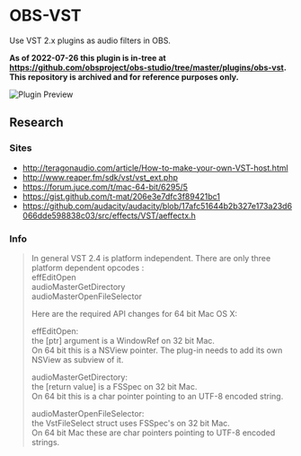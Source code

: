 # OBS-VST
Use VST 2.x plugins as audio filters in OBS.

**As of 2022-07-26 this plugin is in-tree at https://github.com/obsproject/obs-studio/tree/master/plugins/obs-vst. This repository is archived and for reference purposes only.**

![Plugin Preview](screenshot.png)

## Research
### Sites
*  http://teragonaudio.com/article/How-to-make-your-own-VST-host.html
*  http://www.reaper.fm/sdk/vst/vst_ext.php
*  https://forum.juce.com/t/mac-64-bit/6295/5
*  https://gist.github.com/t-mat/206e3e7dfc3f89421bc1
*  https://github.com/audacity/audacity/blob/17afc51644b2b327e173a23d6066dde598838c03/src/effects/VST/aeffectx.h

### Info
> In general VST 2.4 is platform independent. There are only three platform
  dependent opcodes :  
  effEditOpen  
  audioMasterGetDirectory  
  audioMasterOpenFileSelector
> 
> Here are the required API changes for 64 bit Mac OS X:
>
> effEditOpen:  
  the [ptr] argument is a WindowRef on 32 bit Mac.  
  On 64 bit this is a NSView pointer. The plug-in needs to add its own NSView as
  subview of it.
>
> audioMasterGetDirectory:  
  the [return value] is a FSSpec on 32 bit Mac.  
  On 64 bit this is a char pointer pointing to an UTF-8 encoded string.
>
> audioMasterOpenFileSelector:  
  the VstFileSelect struct uses FSSpec's on 32 bit Mac.  
  On 64 bit Mac these are char pointers pointing to UTF-8 encoded strings.
